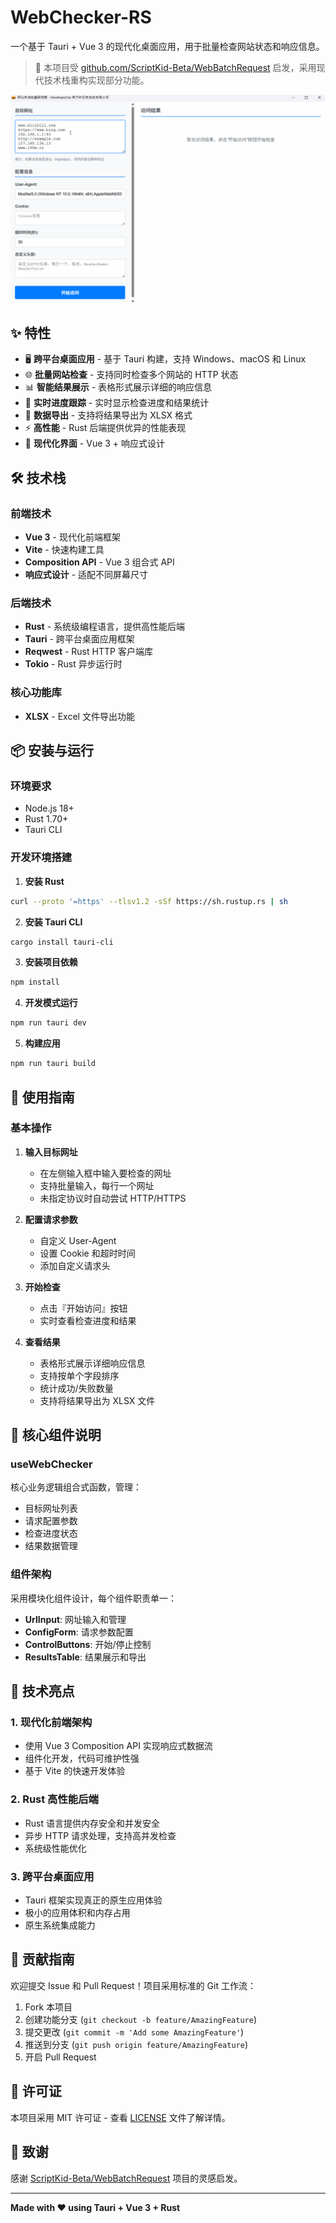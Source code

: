 # WebChecker-RS

一个基于 Tauri + Vue 3 的现代化桌面应用，用于批量检查网站状态和响应信息。

> 🔗 本项目受 [github.com/ScriptKid-Beta/WebBatchRequest](https://github.com/ScriptKid-Beta/WebBatchRequest) 启发，采用现代技术栈重构实现部分功能。

![WebChecker-RS 界面截图](./example.gif)

## ✨ 特性

- 🖥️ **跨平台桌面应用** - 基于 Tauri 构建，支持 Windows、macOS 和 Linux
- 🌐 **批量网站检查** - 支持同时检查多个网站的 HTTP 状态
- 📊 **智能结果展示** - 表格形式展示详细的响应信息
- 🔄 **实时进度跟踪** - 实时显示检查进度和结果统计
- 📁 **数据导出** - 支持将结果导出为 XLSX 格式
- ⚡ **高性能** - Rust 后端提供优异的性能表现
- 🎨 **现代化界面** - Vue 3 + 响应式设计

## 🛠️ 技术栈

### 前端技术

- **Vue 3** - 现代化前端框架
- **Vite** - 快速构建工具
- **Composition API** - Vue 3 组合式 API
- **响应式设计** - 适配不同屏幕尺寸

### 后端技术

- **Rust** - 系统级编程语言，提供高性能后端
- **Tauri** - 跨平台桌面应用框架
- **Reqwest** - Rust HTTP 客户端库
- **Tokio** - Rust 异步运行时

### 核心功能库

- **XLSX** - Excel 文件导出功能

## 📦 安装与运行

### 环境要求

- Node.js 18+
- Rust 1.70+
- Tauri CLI

### 开发环境搭建

1. **安装 Rust**

```bash
curl --proto '=https' --tlsv1.2 -sSf https://sh.rustup.rs | sh
```

2. **安装 Tauri CLI**

```bash
cargo install tauri-cli
```

3. **安装项目依赖**

```bash
npm install
```

4. **开发模式运行**

```bash
npm run tauri dev
```

5. **构建应用**

```bash
npm run tauri build
```

## 🚀 使用指南

### 基本操作

1. **输入目标网址**

   - 在左侧输入框中输入要检查的网址
   - 支持批量输入，每行一个网址
   - 未指定协议时自动尝试 HTTP/HTTPS

2. **配置请求参数**

   - 自定义 User-Agent
   - 设置 Cookie 和超时时间
   - 添加自定义请求头

3. **开始检查**

   - 点击『开始访问』按钮
   - 实时查看检查进度和结果

4. **查看结果**
   - 表格形式展示详细响应信息
   - 支持按单个字段排序
   - 统计成功/失败数量
   - 支持将结果导出为 XLSX 文件

## 🔧 核心组件说明

### useWebChecker

核心业务逻辑组合式函数，管理：

- 目标网址列表
- 请求配置参数
- 检查进度状态
- 结果数据管理

### 组件架构

采用模块化组件设计，每个组件职责单一：

- **UrlInput**: 网址输入和管理
- **ConfigForm**: 请求参数配置
- **ControlButtons**: 开始/停止控制
- **ResultsTable**: 结果展示和导出

## 🌟 技术亮点

### 1. 现代化前端架构

- 使用 Vue 3 Composition API 实现响应式数据流
- 组件化开发，代码可维护性强
- 基于 Vite 的快速开发体验

### 2. Rust 高性能后端

- Rust 语言提供内存安全和并发安全
- 异步 HTTP 请求处理，支持高并发检查
- 系统级性能优化

### 3. 跨平台桌面应用

- Tauri 框架实现真正的原生应用体验
- 极小的应用体积和内存占用
- 原生系统集成能力

## 🤝 贡献指南

欢迎提交 Issue 和 Pull Request！项目采用标准的 Git 工作流：

1. Fork 本项目
2. 创建功能分支 (`git checkout -b feature/AmazingFeature`)
3. 提交更改 (`git commit -m 'Add some AmazingFeature'`)
4. 推送到分支 (`git push origin feature/AmazingFeature`)
5. 开启 Pull Request

## 📄 许可证

本项目采用 MIT 许可证 - 查看 [LICENSE](LICENSE) 文件了解详情。

## 🙏 致谢

感谢 [ScriptKid-Beta/WebBatchRequest](https://github.com/ScriptKid-Beta/WebBatchRequest) 项目的灵感启发。

---

**Made with ❤️ using Tauri + Vue 3 + Rust**
